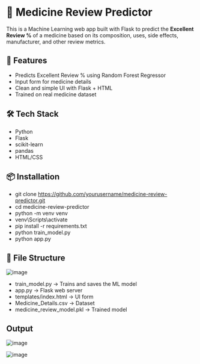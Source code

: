 # 💊 Medicine Review Predictor
This is a Machine Learning web app built with Flask to predict the **Excellent Review %** of a medicine based on its composition, uses, side effects, manufacturer, and other review metrics.

## 🚀 Features
- Predicts Excellent Review % using Random Forest Regressor
- Input form for medicine details
- Clean and simple UI with Flask + HTML
- Trained on real medicine dataset

## 🛠 Tech Stack
- Python
- Flask
- scikit-learn
- pandas
- HTML/CSS

## 📦 Installation
- git clone https://github.com/yourusername/medicine-review-predictor.git
- cd medicine-review-predictor
- python -m venv venv
- venv\Scripts\activate  
- pip install -r requirements.txt
- python train_model.py
- python app.py

## 📁 File Structure

![image](https://github.com/user-attachments/assets/c2c7f08d-21ca-4f78-bb9b-0cfb6925c37c)

- train_model.py → Trains and saves the ML model
- app.py → Flask web server
- templates/index.html → UI form
- Medicine_Details.csv → Dataset
- medicine_review_model.pkl → Trained model

## Output

![image](https://github.com/user-attachments/assets/643ca09f-9b84-4e21-bf66-9a9d5a47642c)

![image](https://github.com/user-attachments/assets/ebbd5963-5a60-4206-a399-ccf8cb139d40)

